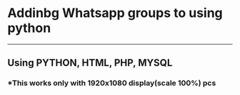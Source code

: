 <h1>Addinbg Whatsapp groups to using python</h1>
<hr>
<h2>Using PYTHON, HTML, PHP, MYSQL</h2>
<h3>*This works only with 1920x1080 display(scale 100%) pcs</h3>